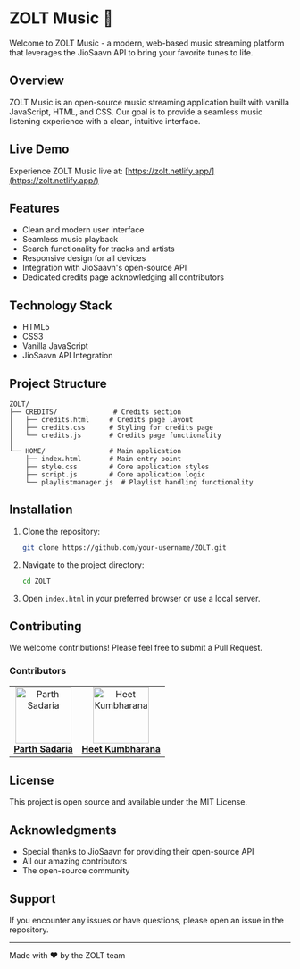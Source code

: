 # ZOLT Music 🎵

Welcome to ZOLT Music - a modern, web-based music streaming platform that leverages the JioSaavn API to bring your favorite tunes to life.

## Overview

ZOLT Music is an open-source music streaming application built with vanilla JavaScript, HTML, and CSS. Our goal is to provide a seamless music listening experience with a clean, intuitive interface.

## Live Demo

Experience ZOLT Music live at: [https://zolt.netlify.app/](https://zolt.netlify.app/)

## Features

- Clean and modern user interface
- Seamless music playback
- Search functionality for tracks and artists
- Responsive design for all devices
- Integration with JioSaavn's open-source API
- Dedicated credits page acknowledging all contributors

## Technology Stack

- HTML5
- CSS3
- Vanilla JavaScript
- JioSaavn API Integration

## Project Structure

```
ZOLT/
├── CREDITS/              # Credits section
│   ├── credits.html     # Credits page layout
│   ├── credits.css      # Styling for credits page
│   └── credits.js       # Credits page functionality
│
└── HOME/                # Main application
    ├── index.html       # Main entry point
    ├── style.css        # Core application styles
    ├── script.js        # Core application logic
    └── playlistmanager.js  # Playlist handling functionality
```

## Installation

1. Clone the repository:
   ```bash
   git clone https://github.com/your-username/ZOLT.git
   ```

2. Navigate to the project directory:
   ```bash
   cd ZOLT
   ```

3. Open `index.html` in your preferred browser or use a local server.

## Contributing

We welcome contributions! Please feel free to submit a Pull Request.

### Contributors

<table>
  <tr>
    <td align="center">
      <a href="https://github.com/Parthsadaria">
        <img src="https://github.com/Parthsadaria.png" width="100px;" alt="Parth Sadaria"/><br />
        <b>Parth Sadaria</b>
      </a>
    </td>
    <td align="center">
      <a href="https://github.com/HEETKUMBHARANA2369">
        <img src="https://github.com/HEETKUMBHARANA2369.png" width="100px;" alt="Heet Kumbharana"/><br />
        <b>Heet Kumbharana</b>
      </a>
    </td>
  </tr>
</table>

## License

This project is open source and available under the MIT License.

## Acknowledgments

- Special thanks to JioSaavn for providing their open-source API
- All our amazing contributors
- The open-source community

## Support

If you encounter any issues or have questions, please open an issue in the repository.

---

Made with ❤️ by the ZOLT team
